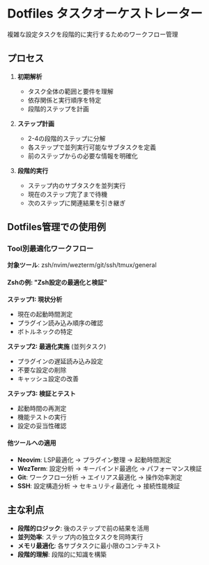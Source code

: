 # Dotfiles タスクオーケストレーター

複雑な設定タスクを段階的に実行するためのワークフロー管理

## プロセス

1. **初期解析**

   - タスク全体の範囲と要件を理解
   - 依存関係と実行順序を特定
   - 段階的ステップを計画

2. **ステップ計画**

   - 2-4の段階的ステップに分解
   - 各ステップで並列実行可能なサブタスクを定義
   - 前のステップからの必要な情報を明確化

3. **段階的実行**
   - ステップ内のサブタスクを並列実行
   - 現在のステップ完了まで待機
   - 次のステップに関連結果を引き継ぎ

## Dotfiles管理での使用例

### Tool別最適化ワークフロー

**対象ツール**: zsh/nvim/wezterm/git/ssh/tmux/general

#### Zshの例: "Zsh設定の最適化と検証"

**ステップ1: 現状分析**

- 現在の起動時間測定
- プラグイン読み込み順序の確認
- ボトルネックの特定

**ステップ2: 最適化実施** (並列タスク)

- プラグインの遅延読み込み設定
- 不要な設定の削除
- キャッシュ設定の改善

**ステップ3: 検証とテスト**

- 起動時間の再測定
- 機能テストの実行
- 設定の妥当性確認

#### 他ツールへの適用

- **Neovim**: LSP最適化 → プラグイン整理 → 起動時間測定
- **WezTerm**: 設定分析 → キーバインド最適化 → パフォーマンス検証
- **Git**: ワークフロー分析 → エイリアス最適化 → 操作効率測定
- **SSH**: 設定構造分析 → セキュリティ最適化 → 接続性能検証

## 主な利点

- **段階的ロジック**: 後のステップで前の結果を活用
- **並列効率**: ステップ内の独立タスクを同時実行
- **メモリ最適化**: 各サブタスクに最小限のコンテキスト
- **段階的理解**: 段階的に知識を構築
